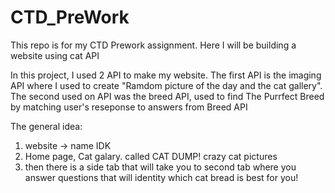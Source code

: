 # CTD_PreWork
This repo is for my CTD Prework assignment. Here I will be building a website using cat API


In this project, I used 2 API to make my website. The first API is the imaging API where I used to create "Ramdom picture of the day and the cat gallery". The second used on API was the breed API, used to find The Purrfect Breed by matching user's reseponse to answers from Breed API

The general idea: 
1. website -> name IDK
2. Home page, Cat galary. called CAT DUMP! crazy cat pictures
3. then there is a side tab that will take you to second tab where you answer questions that will identity which cat bread is best for you!
